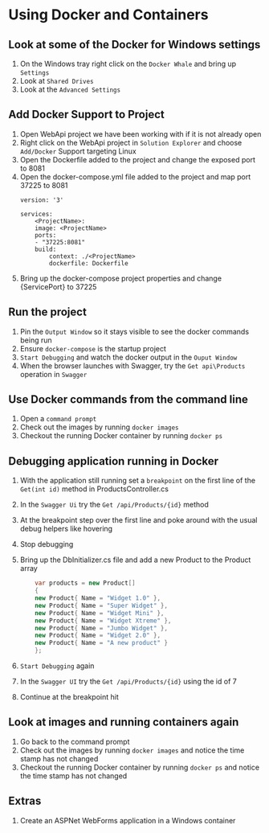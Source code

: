 # Using Docker and Containers

## Look at some of the Docker for Windows settings
1. On the Windows tray right click on the `Docker Whale` and bring up `Settings`
1. Look at `Shared Drives`
1. Look at the `Advanced Settings`

## Add Docker Support to Project
1. Open WebApi project we have been working with if it is not already open
1. Right click on the WebApi project in `Solution Explorer` and choose `Add/Docker` Support targeting Linux
1. Open the Dockerfile added to the project and change the exposed port to 8081
1. Open the docker-compose.yml file added to the project and map port 37225 to 8081
	```
	version: '3'

	services:
		<ProjectName>:
		image: <ProjectName>
		ports: 
		- "37225:8081"
		build:
			context: ./<ProjectName>
			dockerfile: Dockerfile
	```
1. Bring up the docker-compose project properties and change {ServicePort} to 37225

## Run the project 
1. Pin the `Output Window` so it stays visible to see the docker commands being run
1. Ensure `docker-compose` is the startup project
1. `Start Debugging` and watch the docker output in the `Ouput Window`
1. When the browser launches with Swagger, try the `Get api\Products` operation in `Swagger`

## Use Docker commands from the command line
1. Open a `command prompt`
1. Check out the images by running `docker images`
1. Checkout the running Docker container by running `docker ps`

## Debugging application running in Docker
1. With the application still running set a `breakpoint` on the first line of the `Get(int id)` method in ProductsController.cs 
1. In the `Swagger Ui` try the `Get /api/Products/{id}` method
1. At the breakpoint step over the first line and poke around with the usual debug helpers like hovering
1. Stop debugging
1. Bring up the DbInitializer.cs file and add a new Product to the Product array
	
	```cs
        var products = new Product[]
        {
        new Product{ Name = "Widget 1.0" },
        new Product{ Name = "Super Widget" },
        new Product{ Name = "Widget Mini" },
        new Product{ Name = "Widget Xtreme" },
        new Product{ Name = "Jumbo Widget" },
        new Product{ Name = "Widget 2.0" },
		new Product{ Name = "A new product" }
        };
	```

1. `Start Debugging` again
1. In the `Swagger UI` try the `Get /api/Products/{id}` using the id of 7
1. Continue at the breakpoint hit

## Look at images and running containers again
1. Go back to the command prompt
1. Check out the images by running `docker images` and notice the time stamp has not changed
1. Checkout the running Docker container by running `docker ps` and notice the time stamp has not changed

## Extras
1. Create an ASPNet WebForms application in a Windows container